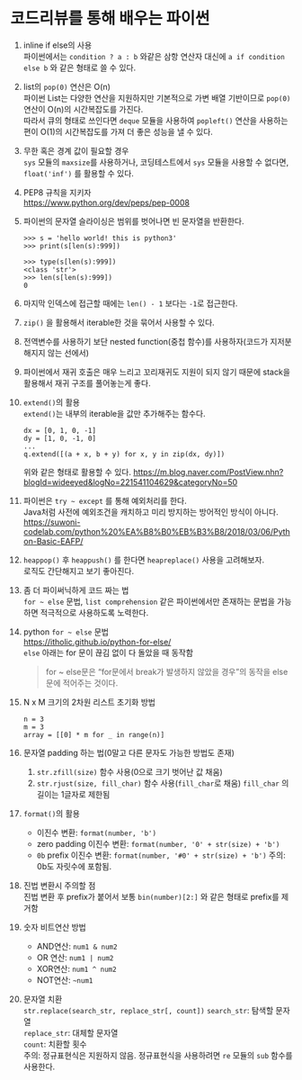 # 코드리뷰를 통해 배우는 파이썬

1. inline if else의 사용  
   파이썬에서는 `condition ? a : b` 와같은 삼항 연산자 대신에 `a if condition else b` 와 같은 형태로 쓸 수 있다.
2. list의 `pop(0)` 연산은 O(n)  
   파이썬 List는 다양한 연산을 지원하지만 기본적으로 가변 배열 기반이므로 `pop(0)` 연산이 O(n)의 시간복잡도를 가진다.  
   따라서 큐의 형태로 쓰인다면 `deque` 모듈을 사용하여 `popleft()` 연산을 사용하는 편이 O(1)의 시간복잡도를 가져 더 좋은 성능을 낼 수 있다.
3. 무한 혹은 경계 값이 필요할 경우  
   `sys` 모듈의 `maxsize`를 사용하거나, 코딩테스트에서 `sys` 모듈을 사용할 수 없다면, `float('inf')` 를 활용할 수 있다.
4. PEP8 규칙을 지키자  
   https://www.python.org/dev/peps/pep-0008
5. 파이썬의 문자열 슬라이싱은 범위를 벗어나면 빈 문자열을 반환한다.

   ```python3
   >>> s = 'hello world! this is python3'
   >>> print(s[len(s):999])

   >>> type(s[len(s):999])
   <class 'str'>
   >>> len(s[len(s):999])
   0
   ```

6. 마지막 인덱스에 접근할 때에는 `len() - 1` 보다는 `-1`로 접근한다.
7. `zip()` 을 활용해서 iterable한 것을 묶어서 사용할 수 있다.
8. 전역변수를 사용하기 보단 nested function(중첩 함수)를 사용하자(코드가 지저분해지지 않는 선에서)
9. 파이썬에서 재귀 호출은 매우 느리고 꼬리재귀도 지원이 되지 않기 때문에 stack을 활용해서 재귀 구조를 풀어놓는게 좋다.
10. `extend()`의 활용  
    `extend()`는 내부의 iterable을 값만 추가해주는 함수다.
    ```python3
    dx = [0, 1, 0, -1]
    dy = [1, 0, -1, 0]
    ...
    q.extend([(a + x, b + y) for x, y in zip(dx, dy)])
    ```
    위와 같은 형태로 활용할 수 있다.
    https://m.blog.naver.com/PostView.nhn?blogId=wideeyed&logNo=221541104629&categoryNo=50
11. 파이썬은 `try ~ except` 를 통해 예외처리를 한다.  
    Java처럼 사전에 예외조건을 캐치하고 미리 방지하는 방어적인 방식이 아니다.
    https://suwoni-codelab.com/python%20%EA%B8%B0%EB%B3%B8/2018/03/06/Python-Basic-EAFP/
12. `heappop()` 후 `heappush()` 를 한다면 `heapreplace()` 사용을 고려해보자.  
    로직도 간단해지고 보기 좋아진다.
13. 좀 더 파이써닉하게 코드 짜는 법  
    `for ~ else` 문법, `list comprehension` 같은 파이썬에서만 존재하는 문법을 가능하면 적극적으로 사용하도록 노력한다.
14. python `for ~ else` 문법  
    https://itholic.github.io/python-for-else/  
    `else` 아래는 for 문이 끊김 없이 다 돌았을 때 동작함
    > for ~ else문은 “for문에서 break가 발생하지 않았을 경우”의 동작을 else문에 적어주는 것이다.
15. N x M 크기의 2차원 리스트 초기화 방법
    ```python3
    n = 3
    m = 3
    array = [[0] * m for _ in range(n)]
    ```
16. 문자열 padding 하는 법(0말고 다른 문자도 가능한 방법도 존재)
    1. `str.zfill(size)` 함수 사용(0으로 크기 벗어난 값 채움)
    2. `str.rjust(size, fill_char)` 함수 사용(`fill_char`로 채움)
       `fill_char` 의 길이는 1글자로 제한됨
17. `format()`의 활용
    - 이진수 변환: `format(number, 'b')`
    - zero padding 이진수 변환: `format(number, '0' + str(size) + 'b')`
    - `0b` prefix 이진수 변환: `format(number, '#0' + str(size) + 'b')`
      주의: 0b도 자릿수에 포함됨.
18. 진법 변환시 주의할 점  
    진법 변환 후 prefix가 붙어서 보통 `bin(number)[2:]` 와 같은 형태로 prefix를 제거함
19. 숫자 비트연산 방법
    - AND연산: `num1 & num2`
    - OR 연산: `num1 | num2`
    - XOR연산: `num1 ^ num2`
    - NOT연산: `~num1`
20. 문자열 치환  
    `str.replace(search_str, replace_str[, count])`
    `search_str`: 탐색할 문자열  
    `replace_str`: 대체할 문자열  
    `count`: 치환할 횟수  
    주의: 정규표현식은 지원하지 않음. 정규표현식을 사용하려면 `re` 모듈의 `sub` 함수를 사용한다.
